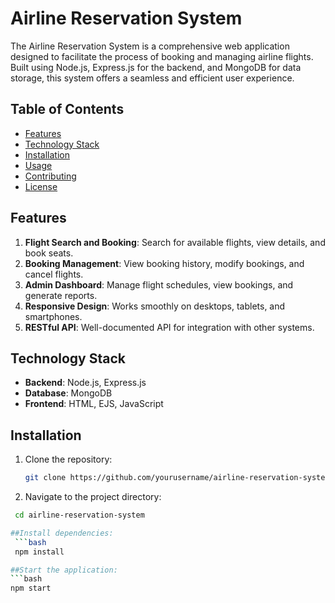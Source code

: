 # Airline Reservation System

The Airline Reservation System is a comprehensive web application designed to facilitate the process of booking and managing airline flights. Built using Node.js, Express.js for the backend, and MongoDB for data storage, this system offers a seamless and efficient user experience.

## Table of Contents

- [Features](#features)
- [Technology Stack](#technology-stack)
- [Installation](#installation)
- [Usage](#usage)
- [Contributing](#contributing)
- [License](#license)

## Features

1. **Flight Search and Booking**: Search for available flights, view details, and book seats.
2. **Booking Management**: View booking history, modify bookings, and cancel flights.
3. **Admin Dashboard**: Manage flight schedules, view bookings, and generate reports.
4. **Responsive Design**: Works smoothly on desktops, tablets, and smartphones.
5. **RESTful API**: Well-documented API for integration with other systems.

## Technology Stack

- **Backend**: Node.js, Express.js
- **Database**: MongoDB
- **Frontend**: HTML, EJS, JavaScript 


## Installation

1. Clone the repository: 
   ```bash
   git clone https://github.com/yourusername/airline-reservation-system.git

2. Navigate to the project directory:
  ```bash
   cd airline-reservation-system

##Install dependencies:
   ```bash
   npm install

##Start the application:
  ```bash
  npm start   
